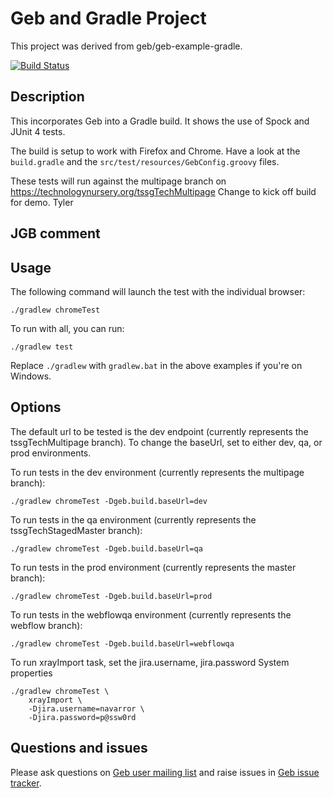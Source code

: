 # Geb and Gradle Project

This project was derived from geb/geb-example-gradle.

[![Build Status][build_status]](https://snap-ci.com/geb/geb-example-gradle/branch/master)

## Description

This incorporates Geb into a Gradle build. It shows the use of Spock and JUnit 4 tests.

The build is setup to work with Firefox and Chrome. Have a look at the `build.gradle` and the `src/test/resources/GebConfig.groovy` files.

These tests will run against the multipage branch on https://technologynursery.org/tssgTechMultipage
Change to kick off build for demo. Tyler
## JGB comment
## Usage

The following command will launch the test with the individual browser:

    ./gradlew chromeTest

To run with all, you can run:

    ./gradlew test

Replace `./gradlew` with `gradlew.bat` in the above examples if you're on Windows.

## Options

The default url to be tested is the dev endpoint (currently represents the tssgTechMultipage branch).
To change the baseUrl, set to either dev, qa, or prod environments.

To run tests in the dev environment (currently represents the multipage branch):

    ./gradlew chromeTest -Dgeb.build.baseUrl=dev

To run tests in the qa environment (currently represents the tssgTechStagedMaster branch):

    ./gradlew chromeTest -Dgeb.build.baseUrl=qa

To run tests in the prod environment (currently represents the master branch):

    ./gradlew chromeTest -Dgeb.build.baseUrl=prod

To run tests in the webflowqa environment (currently represents the webflow branch):

    ./gradlew chromeTest -Dgeb.build.baseUrl=webflowqa
    
To run xrayImport task, set the jira.username, jira.password System properties

    ./gradlew chromeTest \
        xrayImport \
        -Djira.username=navarror \
        -Djira.password=p@ssw0rd

## Questions and issues

Please ask questions on [Geb user mailing list][mailing_list] and raise issues in [Geb issue tracker][issue_tracker].


[build_status]: https://snap-ci.com/geb/geb-example-gradle/branch/master/build_image "Build Status"
[mailing_list]: https://groups.google.com/forum/#!forum/geb-user
[issue_tracker]: https://github.com/geb/issues/issues
